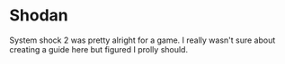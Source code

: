# Shodan

System shock 2 was pretty alright for a game. I really wasn't sure about creating a guide here but figured I prolly should.
